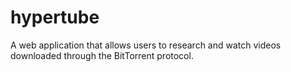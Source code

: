 # hypertube
A web application that allows users to research and watch videos downloaded through the BitTorrent protocol.
